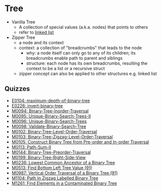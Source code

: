 # Tree

- Vanilla Tree
  - A collection of special values (a.k.a. nodes) that points to others
  - refer to [linked list](./linkedlist.md)
- Zipper Tree
  - a node and its context
  - context: a collection of "breadcrumbs" that leads to the node
    - why: a node itself can only go to any of its children; its breadcrumbs
      enable path to parent and siblings
    - structure: each node has its own breadcrumbs, resulting the context
      to be a list or a recursive struct
  - zipper concept can also be applied to other structures e.g. linked list

## Quizzes

- [E0104: maximum-depth-of-binary-tree](../src/e0104.py)
- [E0226: invert-binary-tree](../src/e0226.py)
- [M0094: Binary-Tree-Inorder-Traversal](../src/m0094.py)
- [M0095: Unique-Binary-Search-Trees-II](../src/m0095.py)
- [M0096: Unique-Binary-Search-Trees](../src/m0096.py)
- [M0098: Validate-Binary-Search-Tree](./m0098.md)
- [M0102: Binary-Tree-Level-Order-Traversal](../src/m0102.py)
- [M0103: Binary-Tree-Zigzag-Level-Order-Traversal](../src/m0103.py)
- [M0105: Construct Binary Tree from Pre-order and In-order Traversal](./m0105.md)
- [M0113: Path-Sum-II](./m0113.md)
- [M0144: Binary-Tree-Preorder-Traversal](./m0144.md)
- [M0199: Binary-Tree-Right-Side-View](../src/m0199.py)
- [M0236: Lowest Common Ancestor of a Binary Tree](../src/m0236.py)
- [M0513: Find Bottom Left Tree Value (91)](../src/m0513.py)
- [M0987: Vertical Order Traversal of a Binary Tree (91)](../src/m0987.py)
- [M1104: Path In Zigzag Labelled Binary Tree](../src/m1104.py)
- [M1261: Find Elements in a Contaminated Binary Tree](../src/m1261.py)
